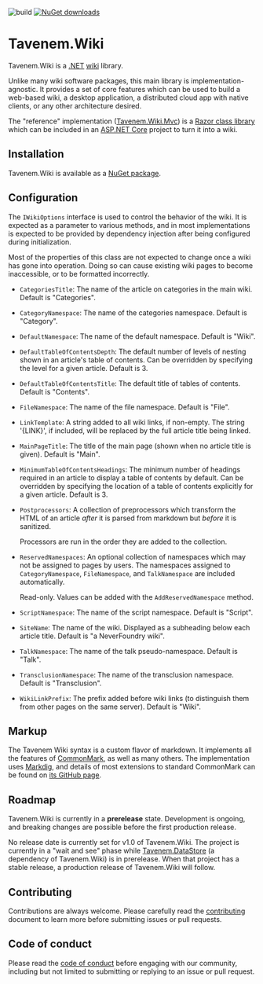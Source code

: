 ![build](https://img.shields.io/github/workflow/status/Tavenem/Wiki/publish/main) [![NuGet downloads](https://img.shields.io/nuget/dt/Tavenem.Wiki)](https://www.nuget.org/packages/Tavenem.Wiki/)

Tavenem.Wiki
==

Tavenem.Wiki is a [.NET](https://dotnet.microsoft.com) [wiki](http://wikipedia.com/wiki/Wiki)
library.

Unlike many wiki software packages, this main library is implementation-agnostic. It provides a set
of core features which can be used to build a web-based wiki, a desktop application, a distributed
cloud app with native clients, or any other architecture desired.

The "reference" implementation ([Tavenem.Wiki.Mvc](https://github.com/Tavenem/Wiki.Mvc)) is a [Razor
class library](https://docs.microsoft.com/en-us/aspnet/core/razor-pages/ui-class) which can be
included in an [ASP.NET Core](https://docs.microsoft.com/en-us/aspnet/core) project to turn it into
a wiki.

## Installation

Tavenem.Wiki is available as a [NuGet package](https://www.nuget.org/packages/Tavenem.Wiki/).

## Configuration
The `IWikiOptions` interface is used to control the behavior of the wiki. It is expected as a
parameter to various methods, and in most implementations is expected to be provided by dependency
injection after being configured during initialization.

Most of the properties of this class are not expected to change once a wiki has gone into operation.
Doing so can cause existing wiki pages to become inaccessible, or to be formatted incorrectly.

- `CategoriesTitle`: The name of the article on categories in the main wiki. Default is
  "Categories".
- `CategoryNamespace`: The name of the categories namespace. Default is "Category".
- `DefaultNamespace`: The name of the default namespace. Default is "Wiki".
- `DefaultTableOfContentsDepth`: The default number of levels of nesting shown in an article's table
  of contents. Can be overridden by specifying the level for a given article. Default is 3.
- `DefaultTableOfContentsTitle`: The default title of tables of contents. Default is "Contents".
- `FileNamespace`: The name of the file namespace. Default is "File".
- `LinkTemplate`: A string added to all wiki links, if non-empty. The string '\{LINK\}', if included,
  will be replaced by the full article title being linked.
- `MainPageTitle`: The title of the main page (shown when no article title is given). Default is
  "Main".
- `MinimumTableOfContentsHeadings`: The minimum number of headings required in an article to display
  a table of contents by default. Can be overridden by specifying the location of a table of
  contents explicitly for a given article. Default is 3.
- `Postprocessors`: A collection of preprocessors which transform the HTML of an article *after* it
  is parsed from markdown but *before* it is sanitized.

  Processors are run in the order they are added to the collection.
- `ReservedNamespaces`: An optional collection of namespaces which may not be assigned to pages by
  users. The namespaces assigned to `CategoryNamespace`, `FileNamespace`, and `TalkNamespace` are
  included automatically.

  Read-only. Values can be added with the `AddReservedNamespace` method.
- `ScriptNamespace`: The name of the script namespace. Default is "Script".
- `SiteName`: The name of the wiki. Displayed as a subheading below each article title. Default is
  "a NeverFoundry wiki".
- `TalkNamespace`: The name of the talk pseudo-namespace. Default is "Talk".
- `TransclusionNamespace`: The name of the transclusion namespace. Default is "Transclusion".
- `WikiLinkPrefix`: The prefix added before wiki links (to distinguish them from other pages on the
  same server). Default is "Wiki".

## Markup
The Tavenem Wiki syntax is a custom flavor of markdown. It implements all the features of
[CommonMark](http://commonmark.org), as well as many others. The implementation uses
[Markdig](https://github.com/lunet-io/markdig), and details of most extensions to standard
CommonMark can be found on [its GitHub page](https://github.com/lunet-io/markdig).

## Roadmap

Tavenem.Wiki is currently in a **prerelease** state. Development is ongoing, and breaking changes
are possible before the first production release.

No release date is currently set for v1.0 of Tavenem.Wiki. The project is currently in a "wait and
see" phase while [Tavenem.DataStore](https://github.com/Tavenem/DataStore) (a dependency of
Tavenem.Wiki) is in prerelease. When that project has a stable release, a production release of
Tavenem.Wiki will follow.

## Contributing

Contributions are always welcome. Please carefully read the [contributing](docs/CONTRIBUTING.md) document to learn more before submitting issues or pull requests.

## Code of conduct

Please read the [code of conduct](docs/CODE_OF_CONDUCT.md) before engaging with our community, including but not limited to submitting or replying to an issue or pull request.
